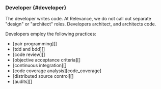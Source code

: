 ### Developer {#developer}

The developer writes code. At Relevance, we do not call out separate "design" or "architect" roles. Developers architect, and architects code.

Developers employ the following practices:

* [pair programming][]
* [tdd and bdd][]
* [code review][]
* [objective acceptance criteria][]
* [continuous integration][]
* [code coverage analysis][code_coverage]
* [distributed source control][]
* [audits][]
